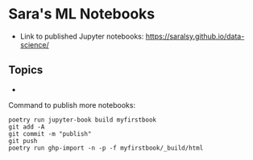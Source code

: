 # Sara's ML Notebooks

- Link to published Jupyter notebooks: https://saralsy.github.io/data-science/

## Topics

-

Command to publish more notebooks:

```
poetry run jupyter-book build myfirstbook
git add -A
git commit -m "publish"
git push
poetry run ghp-import -n -p -f myfirstbook/_build/html
```
